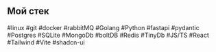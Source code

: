 ## Мой стек

#linux #git #docker #rabbitMQ #Golang #Python #fastapi #pydantic #Postgres #SQLite #MongoDb #boltDB #Redis #TinyDb #JS/TS #React #Tailwind #Vite #shadcn-ui
